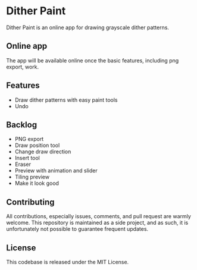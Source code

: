 # Dither Paint

Dither Paint is an online app for drawing grayscale dither patterns.

## Online app

The app will be available online once the basic features, including png export, work.

## Features

- Draw dither patterns with easy paint tools
- Undo

## Backlog

- PNG export
- Draw position tool
- Change draw direction
- Insert tool
- Eraser
- Preview with animation and slider
- Tiling preview
- Make it look good

## Contributing

All contributions, especially issues, comments, and pull request are warmly welcome. This repository is maintained as a side project, and as such, it is unfortunately not possible to guarantee frequent updates.

## License

This codebase is released under the MIT License.
